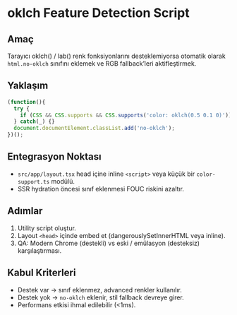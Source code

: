 # oklch Feature Detection Script

## Amaç
Tarayıcı oklch() / lab() renk fonksiyonlarını desteklemiyorsa otomatik olarak `html.no-oklch` sınıfını eklemek ve RGB fallback’leri aktifleştirmek.

## Yaklaşım
```js
(function(){
  try {
    if (CSS && CSS.supports && CSS.supports('color: oklch(0.5 0.1 0)')) return; 
  } catch(_) {}
  document.documentElement.classList.add('no-oklch');
})();
```

## Entegrasyon Noktası
- `src/app/layout.tsx` head içine inline `<script>` veya küçük bir `color-support.ts` modülü.
- SSR hydration öncesi sınıf eklenmesi FOUC riskini azaltır.

## Adımlar
1. Utility script oluştur.  
2. Layout `<head>` içinde embed et (dangerouslySetInnerHTML veya inline).  
3. QA: Modern Chrome (destekli) vs eski / emülasyon (desteksiz) karşılaştırması.  

## Kabul Kriterleri
- Destek var → sınıf eklenmez, advanced renkler kullanılır.  
- Destek yok → `no-oklch` eklenir, stil fallback devreye girer.  
- Performans etkisi ihmal edilebilir (<1ms).  
